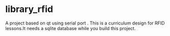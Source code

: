 # library_rfid
A project based on qt using serial port .
This is a curriculum design for RFID lessons.It needs a sqlite database while you build this project.
